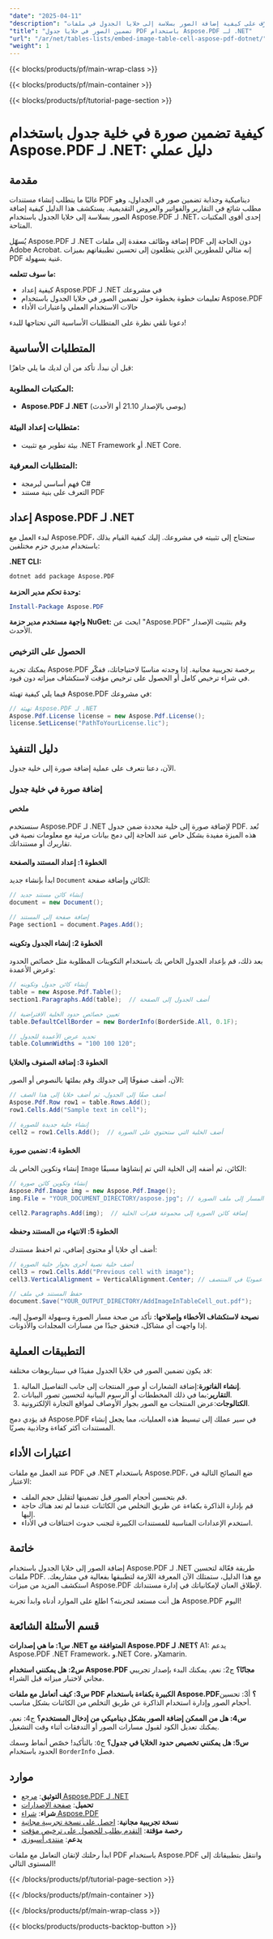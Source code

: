 ```yaml
---
"date": "2025-04-11"
"description": "تعرّف على كيفية إضافة الصور بسلاسة إلى خلايا الجدول في ملفات PDF باستخدام Aspose.PDF لـ .NET. حسّن مستنداتك بهذا الدليل العملي."
"title": "تضمين الصور في خلايا جدول PDF باستخدام Aspose.PDF لـ .NET"
"url": "/ar/net/tables-lists/embed-image-table-cell-aspose-pdf-dotnet/"
"weight": 1
---
```


{{< blocks/products/pf/main-wrap-class >}}

{{< blocks/products/pf/main-container >}}

{{< blocks/products/pf/tutorial-page-section >}}


# كيفية تضمين صورة في خلية جدول باستخدام Aspose.PDF لـ .NET: دليل عملي

## مقدمة

غالبًا ما يتطلب إنشاء مستندات PDF ديناميكية وجذابة تضمين صور في الجداول، وهو مطلب شائع في التقارير والفواتير والعروض التقديمية. يستكشف هذا الدليل كيفية إضافة الصور بسلاسة إلى خلايا الجدول باستخدام Aspose.PDF لـ .NET، إحدى أقوى المكتبات المتاحة.

يُسهّل Aspose.PDF لـ .NET إضافة وظائف معقدة إلى ملفات PDF دون الحاجة إلى Adobe Acrobat. إنه مثالي للمطورين الذين يتطلعون إلى تحسين تطبيقاتهم بميزات PDF غنية بسهولة.

**ما سوف تتعلمه:**
- كيفية إعداد Aspose.PDF لـ .NET في مشروعك
- تعليمات خطوة بخطوة حول تضمين الصور في خلايا الجدول باستخدام Aspose.PDF
- حالات الاستخدام العملي واعتبارات الأداء

دعونا نلقي نظرة على المتطلبات الأساسية التي تحتاجها للبدء!

## المتطلبات الأساسية

قبل أن نبدأ، تأكد من أن لديك ما يلي جاهزًا:

### المكتبات المطلوبة:
- **Aspose.PDF لـ .NET** (يوصى بالإصدار 21.10 أو الأحدث)

### متطلبات إعداد البيئة:
- بيئة تطوير مع تثبيت .NET Framework أو .NET Core.

### المتطلبات المعرفية:
- فهم أساسي لبرمجة C#
- التعرف على بنية مستند PDF

## إعداد Aspose.PDF لـ .NET

لبدء العمل مع Aspose.PDF، ستحتاج إلى تثبيته في مشروعك. إليك كيفية القيام بذلك باستخدام مديري حزم مختلفين:

**.NET CLI:**
```bash
dotnet add package Aspose.PDF
```

**وحدة تحكم مدير الحزمة:**
```powershell
Install-Package Aspose.PDF
```

**واجهة مستخدم مدير حزمة NuGet:**
ابحث عن "Aspose.PDF" وقم بتثبيت الإصدار الأحدث.

### الحصول على الترخيص

يمكنك تجربة Aspose.PDF برخصة تجريبية مجانية. إذا وجدته مناسبًا لاحتياجاتك، ففكّر في شراء ترخيص كامل أو الحصول على ترخيص مؤقت لاستكشاف ميزاته دون قيود.

فيما يلي كيفية تهيئة Aspose.PDF في مشروعك:

```csharp
// تهيئة Aspose.PDF لـ .NET
Aspose.Pdf.License license = new Aspose.Pdf.License();
license.SetLicense("PathToYourLicense.lic");
```

## دليل التنفيذ

الآن، دعنا نتعرف على عملية إضافة صورة إلى خلية جدول.

### إضافة صورة في خلية جدول

#### ملخص
سنستخدم Aspose.PDF لـ .NET لإضافة صورة إلى خلية محددة ضمن جدول PDF. تُعد هذه الميزة مفيدة بشكل خاص عند الحاجة إلى دمج بيانات مرئية مع معلومات نصية في تقاريرك أو مستنداتك.

#### الخطوة 1: إعداد المستند والصفحة

ابدأ بإنشاء جديد `Document` الكائن وإضافة صفحة:

```csharp
// إنشاء كائن مستند جديد
document = new Document();

// إضافة صفحة إلى المستند
Page section1 = document.Pages.Add();
```

#### الخطوة 2: إنشاء الجدول وتكوينه

بعد ذلك، قم بإعداد الجدول الخاص بك باستخدام التكوينات المطلوبة مثل خصائص الحدود وعرض الأعمدة:

```csharp
// إنشاء كائن جدول وتكوينه
table = new Aspose.Pdf.Table();
section1.Paragraphs.Add(table);  // أضف الجدول إلى الصفحة

// تعيين خصائص حدود الخلية الافتراضية
table.DefaultCellBorder = new BorderInfo(BorderSide.All, 0.1F);

// تحديد عرض الأعمدة للجدول
table.ColumnWidths = "100 100 120";
```

#### الخطوة 3: إضافة الصفوف والخلايا

الآن، أضف صفوفًا إلى جدولك وقم بملئها بالنصوص أو الصور:

```csharp
// أضف صفًا إلى الجدول، ثم أضف خلايا إلى هذا الصف
Aspose.Pdf.Row row1 = table.Rows.Add();
row1.Cells.Add("Sample text in cell");

// إنشاء خلية جديدة للصورة
cell2 = row1.Cells.Add();  // أضف الخلية التي ستحتوي على الصورة
```

#### الخطوة 4: تضمين صورة

إنشاء وتكوين الخاص بك `Image` الكائن، ثم أضفه إلى الخلية التي تم إنشاؤها مسبقًا:

```csharp
// إنشاء وتكوين كائن صورة
Aspose.Pdf.Image img = new Aspose.Pdf.Image();
img.File = "YOUR_DOCUMENT_DIRECTORY/aspose.jpg"; // المسار إلى ملف الصورة

cell2.Paragraphs.Add(img);  // إضافة كائن الصورة إلى مجموعة فقرات الخلية
```

#### الخطوة 5: الانتهاء من المستند وحفظه

أضف أي خلايا أو محتوى إضافي، ثم احفظ مستندك:

```csharp
// أضف خلية نصية أخرى بجوار خلية الصورة
cell3 = row1.Cells.Add("Previous cell with image");
cell3.VerticalAlignment = VerticalAlignment.Center; // محاذاة المحتوى عموديًا في المنتصف

// حفظ المستند في ملف
document.Save("YOUR_OUTPUT_DIRECTORY/AddImageInTableCell_out.pdf");
```

**نصيحة لاستكشاف الأخطاء وإصلاحها:** تأكد من صحة مسار الصورة وسهولة الوصول إليه. إذا واجهت أي مشاكل، فتحقق جيدًا من مسارات المجلدات والأذونات.

## التطبيقات العملية

قد يكون تضمين الصور في خلايا الجدول مفيدًا في سيناريوهات مختلفة:

1. **إنشاء الفاتورة**:إضافة الشعارات أو صور المنتجات إلى جانب التفاصيل المالية.
2. **التقارير**:بما في ذلك المخططات أو الرسوم البيانية لتحسين تصور البيانات.
3. **الكتالوجات**:عرض المنتجات مع الصور بجوار الأوصاف لمواقع التجارة الإلكترونية.

قد يؤدي دمج Aspose.PDF في سير عملك إلى تبسيط هذه العمليات، مما يجعل إنشاء المستندات أكثر كفاءة وجاذبية بصريًا.

## اعتبارات الأداء

عند العمل مع ملفات PDF في .NET باستخدام Aspose.PDF، ضع النصائح التالية في الاعتبار:

- قم بتحسين أحجام الصور قبل تضمينها لتقليل حجم الملف.
- قم بإدارة الذاكرة بكفاءة عن طريق التخلص من الكائنات عندما لم تعد هناك حاجة إليها.
- استخدم الإعدادات المناسبة للمستندات الكبيرة لتجنب حدوث اختناقات في الأداء.

## خاتمة

إضافة الصور إلى خلايا الجدول باستخدام Aspose.PDF لـ .NET طريقة فعّالة لتحسين ملفات PDF. مع هذا الدليل، ستمتلك الآن المعرفة اللازمة لتطبيقها بفعالية في مشاريعك. استكشف المزيد من ميزات Aspose.PDF لإطلاق العنان لإمكانياتك في إدارة مستنداتك.

هل أنت مستعد لتجربته؟ اطلع على الموارد أدناه وابدأ تجربة Aspose.PDF اليوم!

## قسم الأسئلة الشائعة

**س1: ما هي إصدارات .NET المتوافقة مع Aspose.PDF لـ .NET؟**
A1: يدعم Aspose.PDF .NET Framework، و.NET Core، وXamarin.

**س2: هل يمكنني استخدام Aspose.PDF مجانًا؟**
ج2: نعم، يمكنك البدء بإصدار تجريبي مجاني لاختبار ميزاته قبل الشراء.

**س3: كيف أتعامل مع ملفات PDF الكبيرة بكفاءة باستخدام Aspose.PDF؟**
أ3: تحسين أحجام الصور وإدارة استخدام الذاكرة عن طريق التخلص من الكائنات بشكل مناسب.

**س4: هل من الممكن إضافة الصور بشكل ديناميكي من إدخال المستخدم؟**
ج4: نعم، يمكنك تعديل الكود لقبول مسارات الصور أو التدفقات أثناء وقت التشغيل.

**س5: هل يمكنني تخصيص حدود الخلايا في جدول؟**
ج٥: بالتأكيد! خصّص أنماط وسمك الحدود باستخدام `BorderInfo` فصل.

## موارد

- **التوثيق**: [مرجع Aspose.PDF لـ .NET](https://reference.aspose.com/pdf/net/)
- **تحميل**: [صفحة الإصدارات](https://releases.aspose.com/pdf/net/)
- **شراء**: [شراء Aspose.PDF](https://purchase.aspose.com/buy)
- **نسخة تجريبية مجانية**: [احصل على نسخة تجريبية مجانية](https://releases.aspose.com/pdf/net/)
- **رخصة مؤقتة**: [التقدم بطلب للحصول على ترخيص مؤقت](https://purchase.aspose.com/temporary-license/)
- **يدعم**: [منتدى أسبوزي](https://forum.aspose.com/c/pdf/10)

ابدأ رحلتك لإتقان التعامل مع ملفات PDF باستخدام Aspose.PDF وانتقل بتطبيقاتك إلى المستوى التالي!

{{< /blocks/products/pf/tutorial-page-section >}}

{{< /blocks/products/pf/main-container >}}

{{< /blocks/products/pf/main-wrap-class >}}

{{< blocks/products/products-backtop-button >}}